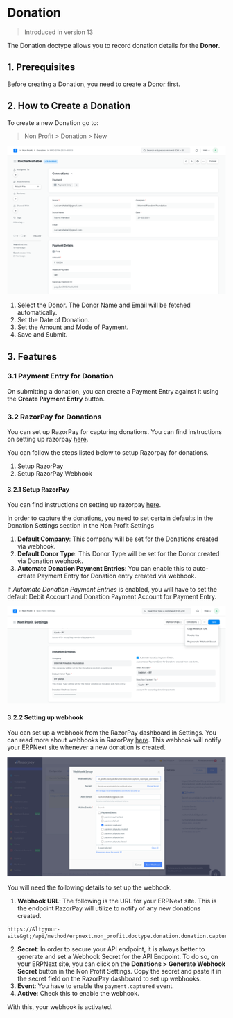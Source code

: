 
# Donation



> Introduced in version 13


The Donation doctype allows you to record donation details for the **Donor**.


## 1. Prerequisites


Before creating a Donation, you need to create a [Donor](/docs/en/non_profit/donor) first.


## 2. How to Create a Donation


To create a new Donation go to:


> Non Profit > Donation > New


![Donation](/files/donation.png)


1. Select the Donor. The Donor Name and Email will be fetched automatically.
2. Set the Date of Donation.
3. Set the Amount and Mode of Payment.
4. Save and Submit.


## 3. Features


### 3.1 Payment Entry for Donation


On submitting a donation, you can create a Payment Entry against it using the **Create Payment Entry** button.


### 3.2 RazorPay for Donations


You can set up RazorPay for capturing donations. You can find instructions on setting up razorpay [here](/docs/en/erpnext_integration/razorpay-integration).


You can follow the steps listed below to setup Razorpay for donations.


1. Setup RazorPay
2. Setup RazorPay Webhook


#### 3.2.1 Setup RazorPay


You can find instructions on setting up razorpay [here](/docs/en/erpnext_integration/razorpay-integration).


In order to capture the donations, you need to set certain defaults in the Donation Settings section in the Non Profit Settings


1. **Default Company**: This company will be set for the Donations created via webhook.
2. **Default Donor Type**: This Donor Type will be set for the Donor created via Donation webhook.
3. **Automate Donation Payment Entries**: You can enable this to auto-create Payment Entry for Donation entry created via webhook.


If *Automate Donation Payment Entries* is enabled, you will have to set the default Debit Account and Donation Payment Account for Payment Entry.


![Donation Settings](/files/donation-settings.png)


#### 3.2.2 Setting up webhook


You can set up a webhook from the RazorPay dashboard in Settings. You can read more about webhooks in RazorPay [here](https://razorpay.com/docs/webhooks/). This webhook will notify your ERPNext site whenever a new donation is created.


![Donation Webhook](/files/donation-webhook.png)


You will need the following details to set up the webhook.


1. **Webhook URL**: The following is the URL for your ERPNext site. This is the endpoint RazorPay will utilize to notify of any new donations created.



```
https://&lt;your-site&gt;/api/method/erpnext.non_profit.doctype.donation.donation.capture_razorpay_donations

```
2. **Secret**: In order to secure your API endpoint, it is always better to generate and set a Webhook Secret for the API Endpoint. To do so, on your ERPNext site, you can click on the **Donations > Generate Webhook Secret** button in the Non Profit Settings. Copy the secret and paste it in the secret field on the RazorPay dashboard to set up webhooks.
3. **Event**: You have to enable the `payment.captured` event.
4. **Active**: Check this to enable the webhook.


With this, your webhook is activated.


</your-site>




